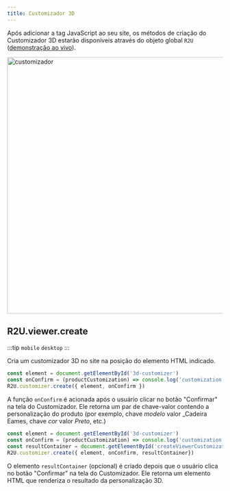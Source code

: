 ```yaml
---
title: Customizador 3D
---
```


Após adicionar a tag JavaScript ao seu site, os métodos de criação do Customizador 3D estarão disponíveis através do objeto global `R2U` ([demonstração ao vivo](https://customizer.r2u.io)).

<div>
  <p float="left">
    <img src="https://sdk.r2u.io/documentation/customizer.gif" title="customizador" width="600"/>
  </p>
</div>

## R2U.viewer.create

:::tip `mobile` `desktop`
:::

Cria um customizador 3D no site na posição do elemento HTML indicado.

```typescript
const element = document.getElementById('3d-customizer')
const onConfirm = (productCustomization) => console.log('customization selected', productCustomization)
R2U.customizer.create({ element, onConfirm })
```

A função `onConfirm` é acionada após o usuário clicar no botão "Confirmar" na tela do Customizador. Ele retorna um par de chave-valor contendo a personalização do produto (por exemplo, chave _modelo_ valor _Cadeira Eames, chave _cor_ valor _Preto_, etc.)

```typescript
const element = document.getElementById('3d-customizer')
const onConfirm = (productCustomization) => console.log('customization selected', productCustomization)
const resultContainer = document.getElementById('createViewerCustomization')
R2U.customizer.create({ element, onConfirm, resultContainer})
```

O elemento `resultContainer` (opcional) é criado depois que o usuário clica no botão "Confirmar" na tela do Customizador. Ele retorna um elemento HTML que renderiza o resultado da personalização 3D.